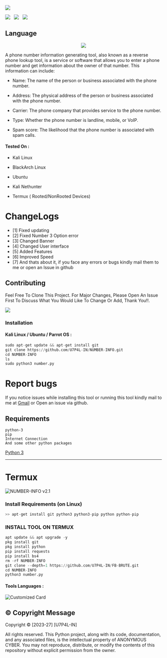 <img src="https://github.com/U7P4L-IN/FB-BRUTE/blob/master/image/ScreenShot_20231003233601.png" float="center">

<p>
 <img src="https://img.shields.io/github/stars/U7P4L-IN/NUMBER-INFO?color=%23DF0067&style=for-the-badge"/> &nbsp;
 <img src="https://img.shields.io/github/forks/U7P4L-IN/NUMBER-INFO?color=%239999FF&style=for-the-badge"/> &nbsp;
 <img src="https://img.shields.io/github/license/U7P4L-IN/NUMBER-INFO?color=%23E8E8E8&style=for-the-badge"/> &nbsp;
 
</p>

## Language</br>

 <p align="center"><img src="https://img.shields.io/badge/Python-FFDD00?style=for-the-badge&logo=python&logoColor=blue"/>
 

A phone number information generating tool, also known as a reverse phone lookup tool, is a service or software that allows you to enter a phone number and get information about the owner of that number. This information can include:

* Name: The name of the person or business associated with the phone number.

* Address: The physical address of the person or business associated with the phone number.

* Carrier: The phone company that provides service to the phone number.

* Type: Whether the phone number is landline, mobile, or VoIP.

* Spam score: The likelihood that the phone number is associated with spam calls.

#### Tested On :

* Kali Linux

* BlackArch Linux

* Ubuntu

* Kali Nethunter

* Termux ( Rooted/NonRooted Devices)

# ChangeLogs
- [1] Fixed updating
- [2] Fixed Number 3 Option error
- [3] Changed Banner
- [4] Changed User interface
- [5] Added Features
- [6] Improved Speed
- [7] And thats about it, if you face any errors or bugs kindly mail them to me or open an Issue in github

## Contributing
Feel Free To Clone This Project. For Major Changes, Please Open An Issue First To Discuss What You Would Like To Change Or Add, Thank You!!.

<img src="https://github.com/U7P4L-IN/U7P4L-IN/blob/master/Warning.gif" float="center">

### Installation
#### Kali Linux / Ubuntu / Parrot OS :
```python
sudo apt-get update && apt-get install git
git clone https://github.com/U7P4L-IN/NUMBER-INFO.git
cd NUMBER-INFO
ls
sudo python3 number.py
```

# Report bugs
If you notice issues while installing this tool or running this tool kindly mail to me at <a href="mailto: AnonyminHack5@protonmail.com">Gmail</a> or Open an issue via github.

## Requirements 
```
python-3
pip
Internet Connection
And some other python packages
``` 
[Python 3](https://www.python.org/downloads/)

<hr>

# Termux
<img src="https://github.com/U7P4L-IN/NUMBER-INFO/blob/master/Image/Screenshot_20231217-225618.png" alt="NUMBER-INFO v2.1" float="center"/>

### Install Requirements (on Linux)

```python
>> apt-get install git python3 python3-pip python python-pip
```

### INSTALL TOOL ON TERMUX
```python
apt update && apt upgrade -y
pkg install git
pkg install python
pip install requests
pip install bs4
rm -rf NUMBER-INFO
git clone --depth=1 https://github.com/U7P4L-IN/FB-BRUTE.git
cd NUMBER-INFO
python3 number.py

```

#### Tools Languages :

![Customized Card](https://github-readme-stats.vercel.app/api/pin?username=U7P4L-IN&repo=NUMBER-INFO&title_color=fff&icon_color=f9f9f9&text_color=9f9f9f&bg_color=151515)

## ©️ Copyright Message
Copyright © [2023-27] [U7P4L-IN]

All rights reserved. This Python project, along with its code, documentation, and any associated files, is the intellectual property of ANONYMOUS CYBER. You may not reproduce, distribute, or modify the contents of this repository without explicit permission from the owner.

